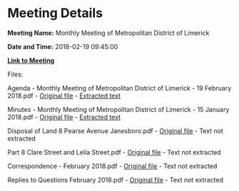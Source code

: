 # Meeting Details

**Meeting Name:** Monthly Meeting of Metropolitan District of Limerick

**Date and Time:** 2018-02-19 09:45:00

**[Link to Meeting](https://www.limerick.ie/council/whats-on/monthly-meeting-metropolitan-district-limerick-38)**

Files: 

Agenda - Monthly Meeting of Metropolitan District of Limerick - 19 February 2018.pdf - [Original file](https://www.limerick.ie/sites/default/files/media/documents/2018-02/00%20Agenda%2019th%20February%202018.pdf) - [Extracted text](./Agenda%20-%C2%A0Monthly%20Meeting%20of%20Metropolitan%20District%20of%20Limerick%20-%2019%20February%202018.md)

Minutes - Monthly Meeting of Metropolitan District of Limerick - 15 January 2018.pdf - [Original file](https://www.limerick.ie/sites/default/files/media/documents/2018-02/01%20Minutes%2015th%20January%202018.pdf) - [Extracted text](./Minutes%20-%C2%A0Monthly%20Meeting%20of%20Metropolitan%20District%20of%20Limerick%20-%2015%20January%202018.md)

Disposal of Land 8 Pearse Avenue Janesboro.pdf - [Original file](https://www.limerick.ie/sites/default/files/media/documents/2018-02/03%20Disposal%20of%20Land%208%20Pearse%20Avenue%20Janesboro.pdf) - Text not extracted

Part 8 Clare Street and Lelia Street.pdf - [Original file](https://www.limerick.ie/sites/default/files/media/documents/2018-02/05%20Part%208%20Clare%20Street%20and%20Lelia%20Street.pdf) - Text not extracted

Correspondence - February 2018.pdf - [Original file](https://www.limerick.ie/sites/default/files/media/documents/2018-02/14%20Correspondence%20February%202018.pdf) - Text not extracted

Replies to Questions February 2018.pdf - [Original file](https://www.limerick.ie/sites/default/files/media/documents/2018-02/Replies%20to%20Questions%20February%202018_0.pdf) - Text not extracted


